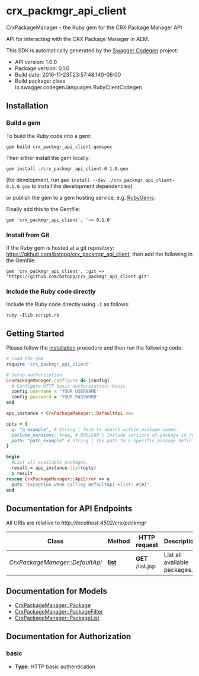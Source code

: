 # crx_packmgr_api_client

CrxPackageManager - the Ruby gem for the CRX Package Manager API

API for interacting with the CRX Package Manager in AEM.

This SDK is automatically generated by the [Swagger Codegen](https://github.com/swagger-api/swagger-codegen) project:

- API version: 1.0.0
- Package version: 0.1.0
- Build date: 2016-11-23T23:57:48.140-06:00
- Build package: class io.swagger.codegen.languages.RubyClientCodegen

## Installation

### Build a gem

To build the Ruby code into a gem:

```shell
gem build crx_packmgr_api_client.gemspec
```

Then either install the gem locally:

```shell
gem install ./crx_packmgr_api_client-0.1.0.gem
```
(for development, run `gem install --dev ./crx_packmgr_api_client-0.1.0.gem` to install the development dependencies)

or publish the gem to a gem hosting service, e.g. [RubyGems](https://rubygems.org/).

Finally add this to the Gemfile:

    gem 'crx_packmgr_api_client', '~> 0.1.0'

### Install from Git

If the Ruby gem is hosted at a git repository: https://github.com/bstopp/crx_packmgr_api_client, then add the following in the Gemfile:

    gem 'crx_packmgr_api_client', :git => 'https://github.com/bstopp/crx_packmgr_api_client.git'

### Include the Ruby code directly

Include the Ruby code directly using `-I` as follows:

```shell
ruby -Ilib script.rb
```

## Getting Started

Please follow the [installation](#installation) procedure and then run the following code:
```ruby
# Load the gem
require 'crx_packmgr_api_client'

# Setup authorization
CrxPackageManager.configure do |config|
  # Configure HTTP basic authorization: basic
  config.username = 'YOUR USERNAME'
  config.password = 'YOUR PASSWORD'
end

api_instance = CrxPackageManager::DefaultApi.new

opts = { 
  q: "q_example", # String | Term to search within package names.
  include_versions: true, # BOOLEAN | Include versions of package in results.
  path: "path_example" # String | The path to a specific package definition.
}

begin
  #List all available packages.
  result = api_instance.list(opts)
  p result
rescue CrxPackageManager::ApiError => e
  puts "Exception when calling DefaultApi->list: #{e}"
end

```

## Documentation for API Endpoints

All URIs are relative to *http://localhost:4502/crx/packmgr*

Class | Method | HTTP request | Description
------------ | ------------- | ------------- | -------------
*CrxPackageManager::DefaultApi* | [**list**](docs/DefaultApi.md#list) | **GET** /list.jsp | List all available packages.


## Documentation for Models

 - [CrxPackageManager::Package](docs/Package.md)
 - [CrxPackageManager::PackageFilter](docs/PackageFilter.md)
 - [CrxPackageManager::PackageList](docs/PackageList.md)


## Documentation for Authorization


### basic

- **Type**: HTTP basic authentication

